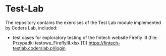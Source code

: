 # Test-Lab
The repository contains the exercises of the Test Lab module implemented by Coders Lab, included:
- test cases for exploratory testing of the fintech website Firefly III (file: Przypadki testowe_FireflyIII.xlsx [1]) https://fintech-testlab.coderslab.pl/login

